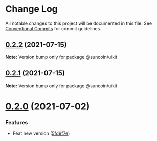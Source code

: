 # Change Log

All notable changes to this project will be documented in this file.
See [Conventional Commits](https://conventionalcommits.org) for commit guidelines.

## [0.2.2](https://github.com/suncoinchain/suncoin-toolkit/tree/master/packages/suncoin-uikit/compare/@suncoin/uikit@0.2.1...@suncoin/uikit@0.2.2) (2021-07-15)

**Note:** Version bump only for package @suncoin/uikit





## [0.2.1](https://github.com/suncoinchain/suncoin-toolkit/tree/master/packages/suncoin-uikit/compare/@suncoin/uikit@0.2.0...@suncoin/uikit@0.2.1) (2021-07-15)

**Note:** Version bump only for package @suncoin/uikit





# [0.2.0](https://github.com/suncoinchain/suncoin-toolkit/tree/master/packages/suncoin-uikit/compare/@suncoin/uikit@0.1.1...@suncoin/uikit@0.2.0) (2021-07-02)


### Features

* Feat new version ([5fd9f7e](https://github.com/suncoinchain/suncoin-toolkit/tree/master/packages/suncoin-uikit/commit/5fd9f7eb6d480d8387a04cb2a02d69fa4a821d30))
